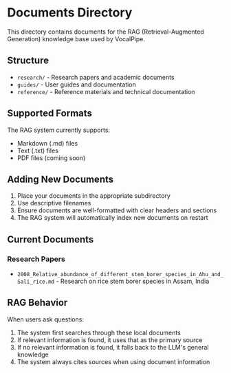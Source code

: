 # Documents Directory

This directory contains documents for the RAG (Retrieval-Augmented Generation) knowledge base used by VocalPipe.

## Structure

- `research/` - Research papers and academic documents
- `guides/` - User guides and documentation
- `reference/` - Reference materials and technical documentation

## Supported Formats

The RAG system currently supports:

- Markdown (.md) files
- Text (.txt) files
- PDF files (coming soon)

## Adding New Documents

1. Place your documents in the appropriate subdirectory
2. Use descriptive filenames
3. Ensure documents are well-formatted with clear headers and sections
4. The RAG system will automatically index new documents on restart

## Current Documents

### Research Papers

- `2008_Relative_abundance_of_different_stem_borer_species_in_Ahu_and_Sali_rice.md` - Research on rice stem borer species in Assam, India

## RAG Behavior

When users ask questions:

1. The system first searches through these local documents
2. If relevant information is found, it uses that as the primary source
3. If no relevant information is found, it falls back to the LLM's general knowledge
4. The system always cites sources when using document information
